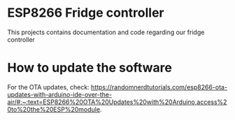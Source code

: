 # ESP8266 Fridge controller
This projects contains documentation and code regarding our fridge controller
# How to update the software
For the OTA updates, check: https://randomnerdtutorials.com/esp8266-ota-updates-with-arduino-ide-over-the-air/#:~:text=ESP8266%20OTA%20Updates%20with%20Arduino,access%20to%20the%20ESP%20module.
